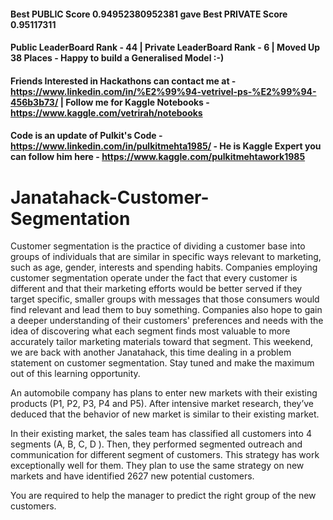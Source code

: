 #### Best PUBLIC Score 0.94952380952381 gave Best PRIVATE Score 0.95117311
#### Public LeaderBoard Rank - 44 | Private LeaderBoard Rank - 6 | Moved Up 38 Places - Happy to build a Generalised Model :-)

#### Friends Interested in Hackathons can contact me at - https://www.linkedin.com/in/%E2%99%94-vetrivel-ps-%E2%99%94-456b3b73/ | Follow me for Kaggle Notebooks - https://www.kaggle.com/vetrirah/notebooks

#### Code is an update of Pulkit's Code - https://www.linkedin.com/in/pulkitmehta1985/ - He is Kaggle Expert you can follow him here - https://www.kaggle.com/pulkitmehtawork1985

# Janatahack-Customer-Segmentation
Customer segmentation is the practice of dividing a customer base into groups of individuals that are similar in specific ways relevant to marketing, such as age, gender, interests and spending habits.  Companies employing customer segmentation operate under the fact that every customer is different and that their marketing efforts would be better served if they target specific, smaller groups with messages that those consumers would find relevant and lead them to buy something. Companies also hope to gain a deeper understanding of their customers' preferences and needs with the idea of discovering what each segment finds most valuable to more accurately tailor marketing materials toward that segment.  This weekend, we are back with another Janatahack, this time dealing in a problem statement on customer segmentation. Stay tuned and make the maximum out of this learning opportunity.

An automobile company has plans to enter new markets with their existing products (P1, P2, P3, P4 and P5). After intensive market research, they’ve deduced that the behavior of new market is similar to their existing market. 

In their existing market, the sales team has classified all customers into 4 segments (A, B, C, D ). Then, they performed segmented outreach and communication for different segment of customers. This strategy has work exceptionally well for them. They plan to use the same strategy on new markets and have identified 2627 new potential customers. 

You are required to help the manager to predict the right group of the new customers.
